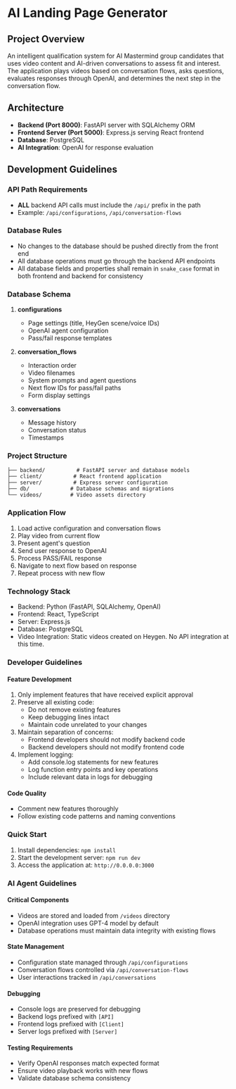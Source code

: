 
# AI Landing Page Generator

## Project Overview
An intelligent qualification system for AI Mastermind group candidates that uses video content and AI-driven conversations to assess fit and interest. The application plays videos based on conversation flows, asks questions, evaluates responses through OpenAI, and determines the next step in the conversation flow.

## Architecture
- **Backend (Port 8000)**: FastAPI server with SQLAlchemy ORM
- **Frontend Server (Port 5000)**: Express.js serving React frontend
- **Database**: PostgreSQL
- **AI Integration**: OpenAI for response evaluation

## Development Guidelines

### API Path Requirements
- **ALL** backend API calls must include the `/api/` prefix in the path
- Example: `/api/configurations`, `/api/conversation-flows`

### Database Rules
- No changes to the database should be pushed directly from the front end
- All database operations must go through the backend API endpoints
- All database fields and properties shall remain in `snake_case` format in both frontend and backend for consistency

### Database Schema
1. **configurations**
   - Page settings (title, HeyGen scene/voice IDs)
   - OpenAI agent configuration
   - Pass/fail response templates

2. **conversation_flows**
   - Interaction order
   - Video filenames
   - System prompts and agent questions
   - Next flow IDs for pass/fail paths
   - Form display settings

3. **conversations**
   - Message history
   - Conversation status
   - Timestamps

### Project Structure
```
├── backend/          # FastAPI server and database models
├── client/          # React frontend application
├── server/          # Express server configuration
├── db/             # Database schemas and migrations
└── videos/         # Video assets directory
```

### Application Flow
1. Load active configuration and conversation flows
2. Play video from current flow
3. Present agent's question
4. Send user response to OpenAI
5. Process PASS/FAIL response
6. Navigate to next flow based on response
7. Repeat process with new flow

### Technology Stack
- Backend: Python (FastAPI, SQLAlchemy, OpenAI)
- Frontend: React, TypeScript
- Server: Express.js
- Database: PostgreSQL
- Video Integration: Static videos created on Heygen.  No API integration at this time.

### Developer Guidelines

#### Feature Development
1. Only implement features that have received explicit approval
2. Preserve all existing code:
   - Do not remove existing features
   - Keep debugging lines intact
   - Maintain code unrelated to your changes
3. Maintain separation of concerns:
   - Frontend developers should not modify backend code
   - Backend developers should not modify frontend code
4. Implement logging:
   - Add console.log statements for new features
   - Log function entry points and key operations
   - Include relevant data in logs for debugging

#### Code Quality
- Comment new features thoroughly
- Follow existing code patterns and naming conventions

### Quick Start
1. Install dependencies: `npm install`
2. Start the development server: `npm run dev`
3. Access the application at: `http://0.0.0.0:3000`

### AI Agent Guidelines

#### Critical Components
- Videos are stored and loaded from `/videos` directory
- OpenAI integration uses GPT-4 model by default
- Database operations must maintain data integrity with existing flows

#### State Management
- Configuration state managed through `/api/configurations`
- Conversation flows controlled via `/api/conversation-flows`
- User interactions tracked in `/api/conversations`

#### Debugging
- Console logs are preserved for debugging
- Backend logs prefixed with `[API]`
- Frontend logs prefixed with `[Client]`
- Server logs prefixed with `[Server]`

#### Testing Requirements
- Verify OpenAI responses match expected format
- Ensure video playback works with new flows
- Validate database schema consistency
